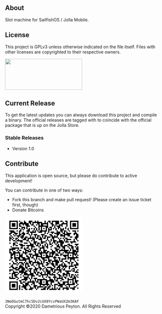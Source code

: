 <h2>About</h2>
Slot machine for SailfishOS / Jolla Mobile.

<h2>License</h2>

This project is GPLv3 unless otherwise indicated on the file itself. Files with other licenses are copyrighted to their respective owners.

<p>
<img src="http://www.gnu.org/graphics/gplv3-127x51.png" width="254" height="102" />

<h2>Current Release</h2>
To get the latest updates you can always download this project and compile a binary. The official releases are tagged with to coincide with the official package that is up on the Jolla Store.

<h3>Stable Releases</h3>
<ul>
  <li>Version 1.0</li>
</ul>

<h2>Contribute</h2>

This application is open source,  but please do contribute to active development!
<p>
You can contribute in one of two ways:
<ul>
<li>Fork this branch and make pull request! (Please create an issue ticket first, though)
<li>Donate Bitcoins
</ul>
<p>
<img src="bitcoinaddy.png" />
<p>
<code>3NeDGutmC7hc5Dv2cUX8YcvPWaUXZm3KAF</code>


<br>
Copyright &copy;2020 Dametrious Peyton. All Rights Reserved
